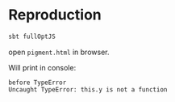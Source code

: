 # Reproduction

```sh
sbt fullOptJS
```
open `pigment.html` in browser.

Will print in console:
```
before TypeError
Uncaught TypeError: this.y is not a function
```
